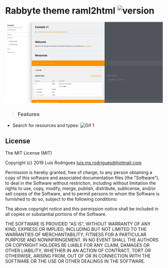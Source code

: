# Rabbyte theme raml2html ![version](https://img.shields.io/badge/version-1.2.0-green.svg)

![Screenshot 1](https://github.com/elluisr/rabbyte-raml2html-theme/raw/master/demo/screenshot_1.png)

> ### Features
- Search for resources and types:
![Gif 1](https://github.com/elluisr/rabbyte-raml2html-theme/raw/master/demo/search_gif.gif)

## License

The MIT License (MIT)

Copyright (c) 2019 Luis Rodrigues <luis.ms.rodrigues@hotmail.com>

Permission is hereby granted, free of charge, to any person obtaining a copy of this software and associated documentation files (the "Software"), to deal in the Software without restriction, including without limitation the rights to use, copy, modify, merge, publish, distribute, sublicense, and/or sell copies of the Software, and to permit persons to whom the Software is furnished to do so, subject to the following conditions:

The above copyright notice and this permission notice shall be included in all copies or substantial portions of the Software.

THE SOFTWARE IS PROVIDED "AS IS", WITHOUT WARRANTY OF ANY KIND, EXPRESS OR IMPLIED, INCLUDING BUT NOT LIMITED TO THE WARRANTIES OF MERCHANTABILITY, FITNESS FOR A PARTICULAR PURPOSE AND NONINFRINGEMENT. IN NO EVENT SHALL THE AUTHORS OR COPYRIGHT HOLDERS BE LIABLE FOR ANY CLAIM, DAMAGES OR OTHER LIABILITY, WHETHER IN AN ACTION OF CONTRACT, TORT OR OTHERWISE, ARISING FROM, OUT OF OR IN CONNECTION WITH THE SOFTWARE OR THE USE OR OTHER DEALINGS IN THE SOFTWARE.